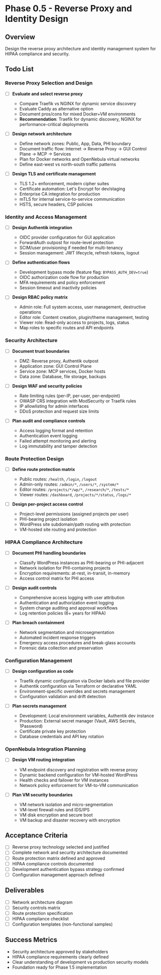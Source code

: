 # Phase 0.5 - Reverse Proxy and Identity Design

## Overview
Design the reverse proxy architecture and identity management system for HIPAA compliance and security.

## Todo List

### Reverse Proxy Selection and Design
- [ ] **Evaluate and select reverse proxy**
  - Compare Traefik vs NGINX for dynamic service discovery
  - Evaluate Caddy as alternative option
  - Document pros/cons for mixed Docker+VM environments
  - **Recommendation**: Traefik for dynamic discovery, NGINX for performance-critical deployments

- [ ] **Design network architecture**
  - Define network zones: Public, App, Data, PHI boundary
  - Document traffic flow: Internet → Reverse Proxy → GUI Control Plane → MCP → Services
  - Plan for Docker networks and OpenNebula virtual networks
  - Define east-west vs north-south traffic patterns

- [ ] **Design TLS and certificate management**
  - TLS 1.2+ enforcement, modern cipher suites
  - Certificate automation: Let's Encrypt for dev/staging
  - Enterprise CA integration for production
  - mTLS for internal service-to-service communication
  - HSTS, secure headers, CSP policies

### Identity and Access Management
- [ ] **Design Authentik integration**
  - OIDC provider configuration for GUI application
  - ForwardAuth outpost for route-level protection
  - SCIM/user provisioning if needed for multi-tenancy
  - Session management: JWT lifecycle, refresh tokens, logout

- [ ] **Define authentication flows**
  - Development bypass mode (feature flag: `BYPASS_AUTH_DEV=true`)
  - OIDC authorization code flow for production
  - MFA requirements and policy enforcement
  - Session timeout and inactivity policies

- [ ] **Design RBAC policy matrix**
  - Admin role: Full system access, user management, destructive operations
  - Editor role: Content creation, plugin/theme management, testing
  - Viewer role: Read-only access to projects, logs, status
  - Map roles to specific routes and API endpoints

### Security Architecture
- [ ] **Document trust boundaries**
  - DMZ: Reverse proxy, Authentik outpost
  - Application zone: GUI Control Plane
  - Service zone: MCP services, Docker hosts
  - Data zone: Database, file storage, backups

- [ ] **Design WAF and security policies**
  - Rate limiting rules (per-IP, per-user, per-endpoint)
  - OWASP CRS integration with ModSecurity or Traefik rules
  - IP allowlisting for admin interfaces
  - DDoS protection and request size limits

- [ ] **Plan audit and compliance controls**
  - Access logging format and retention
  - Authentication event logging
  - Failed attempt monitoring and alerting
  - Log immutability and tamper detection

### Route Protection Design
- [ ] **Define route protection matrix**
  - Public routes: `/health`, `/login`, `/logout`
  - Admin-only routes: `/admin/*`, `/users/*`, `/system/*`
  - Editor routes: `/projects/*/wp/*`, `/research/*`, `/tests/*`
  - Viewer routes: `/dashboard`, `/projects/*/status`, `/logs/*`

- [ ] **Design per-project access control**
  - Project-level permissions (assigned projects per user)
  - PHI-bearing project isolation
  - WordPress site subdomain/path routing with protection
  - VM-hosted site routing and protection

### HIPAA Compliance Architecture
- [ ] **Document PHI handling boundaries**
  - Classify WordPress instances as PHI-bearing or PHI-adjacent
  - Network isolation for PHI-containing projects
  - Encryption requirements: at-rest, in-transit, in-memory
  - Access control matrix for PHI access

- [ ] **Design audit controls**
  - Comprehensive access logging with user attribution
  - Authentication and authorization event logging
  - System change auditing and approval workflows
  - Log retention policies (6+ years for HIPAA)

- [ ] **Plan breach containment**
  - Network segmentation and microsegmentation
  - Automated incident response triggers
  - Emergency access procedures and break-glass accounts
  - Forensic data collection and preservation

### Configuration Management
- [ ] **Design configuration as code**
  - Traefik dynamic configuration via Docker labels and file provider
  - Authentik configuration via Terraform or declarative YAML
  - Environment-specific overrides and secrets management
  - Configuration validation and drift detection

- [ ] **Plan secrets management**
  - Development: Local environment variables, Authentik dev instance
  - Production: External secret manager (Vault, AWS Secrets, 1Password)
  - Certificate private key protection
  - Database credentials and API key rotation

### OpenNebula Integration Planning
- [ ] **Design VM routing integration**
  - VM endpoint discovery and registration with reverse proxy
  - Dynamic backend configuration for VM-hosted WordPress
  - Health checks and failover for VM instances
  - Network policy enforcement for VM-to-VM communication

- [ ] **Plan VM security boundaries**
  - VM network isolation and micro-segmentation
  - VM-level firewall rules and IDS/IPS
  - VM disk encryption and secure boot
  - VM backup and disaster recovery with encryption

## Acceptance Criteria
- [ ] Reverse proxy technology selected and justified
- [ ] Complete network and security architecture documented
- [ ] Route protection matrix defined and approved
- [ ] HIPAA compliance controls documented
- [ ] Development authentication bypass strategy confirmed
- [ ] Configuration management approach defined

## Deliverables
- [ ] Network architecture diagram
- [ ] Security controls matrix
- [ ] Route protection specification
- [ ] HIPAA compliance checklist
- [ ] Configuration templates (non-functional samples)

## Success Metrics
- Security architecture approved by stakeholders
- HIPAA compliance requirements clearly defined
- Clear understanding of development vs production security models
- Foundation ready for Phase 1.5 implementation